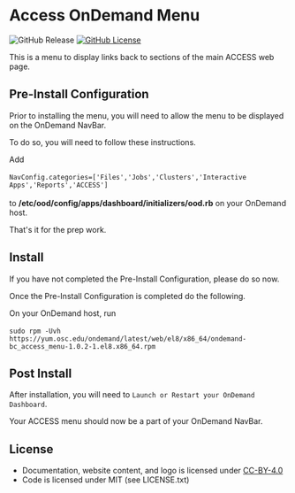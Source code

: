 # Access OnDemand Menu

![GitHub Release](https://img.shields.io/github/release/osc/bc_access_menu.svg)
[![GitHub License](https://img.shields.io/badge/license-MIT-green.svg)](https://opensource.org/licenses/MIT)

This is a menu to display links back to sections of the main ACCESS web page.

## Pre-Install Configuration
Prior to installing the menu, you will need to allow the menu to be displayed on the OnDemand NavBar.

To do so, you will need to follow these instructions.

Add
<br /><br />
```NavConfig.categories=['Files','Jobs','Clusters','Interactive Apps','Reports','ACCESS'] ``` 
<br /><br />
to **/etc/ood/config/apps/dashboard/initializers/ood.rb** on your OnDemand host.

That's it for the prep work.

## Install
If you have not completed the Pre-Install Configuration, please do so now.

Once the Pre-Install Configuration is completed do the following.


On your OnDemand host, run<br /><br />
```sudo rpm -Uvh https://yum.osc.edu/ondemand/latest/web/el8/x86_64/ondemand-bc_access_menu-1.0.2-1.el8.x86_64.rpm```

## Post Install
 After installation, you will need to ```Launch or Restart your OnDemand Dashboard```.

Your ACCESS menu should now be a part of your OnDemand NavBar.

## License

* Documentation, website content, and logo is licensed under
  [CC-BY-4.0](https://creativecommons.org/licenses/by/4.0/)
* Code is licensed under MIT (see LICENSE.txt)


